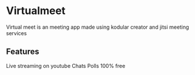 # Virtualmeet
Virtual meet is an meeting app made using kodular creator and jitsi meeting services

## Features
Live streaming on youtube
Chats
Polls
100% free
